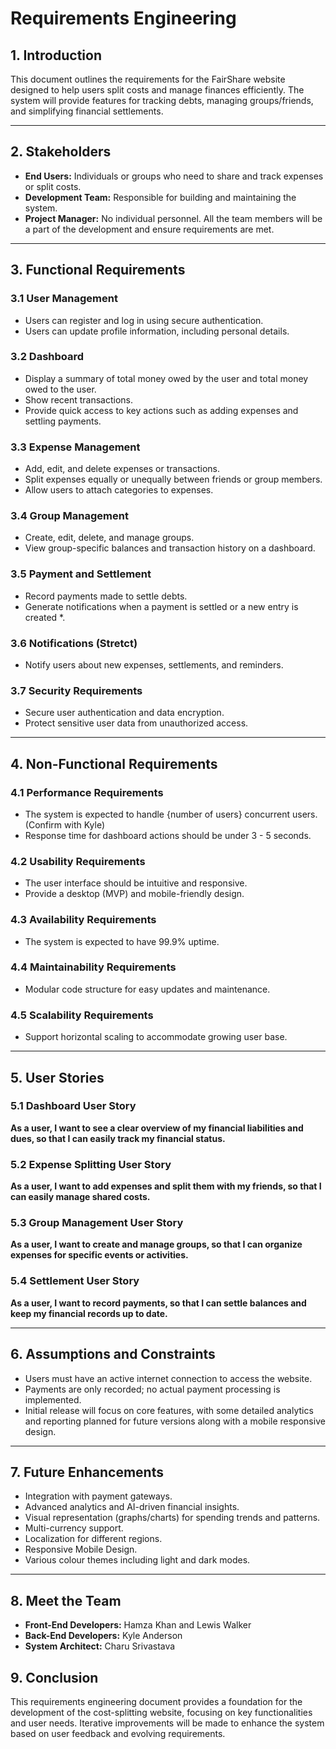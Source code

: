 # Requirements Engineering

## **1. Introduction**

This document outlines the requirements for the FairShare website designed to help users split costs and manage finances efficiently. The system will provide features for tracking debts, managing groups/friends, and simplifying financial settlements.

---

## **2. Stakeholders**

- **End Users:** Individuals or groups who need to share and track expenses or split costs.
- **Development Team:** Responsible for building and maintaining the system.
- **Project Manager:** No individual personnel. All the team members will be a part of the development and ensure requirements are met.

---

## **3. Functional Requirements**

### **3.1 User Management**

- Users can register and log in using secure authentication.
- Users can update profile information, including personal details.

### **3.2 Dashboard**

- Display a summary of total money owed by the user and total money owed to the user.
- Show recent transactions.
- Provide quick access to key actions such as adding expenses and settling payments.

### **3.3 Expense Management**

- Add, edit, and delete expenses or transactions.
- Split expenses equally or unequally between friends or group members.
- Allow users to attach categories to expenses.

### **3.4 Group Management**

- Create, edit, delete, and manage groups.
- View group-specific balances and transaction history on a dashboard.

### **3.5 Payment and Settlement**

- Record payments made to settle debts.
- Generate notifications when a payment is settled or a new entry is created \*.

### **3.6 Notifications (Stretct)**

- Notify users about new expenses, settlements, and reminders.

### **3.7 Security Requirements**

- Secure user authentication and data encryption.
- Protect sensitive user data from unauthorized access.

---

## **4. Non-Functional Requirements**

### **4.1 Performance Requirements**

- The system is expected to handle {number of users} concurrent users. (Confirm with Kyle)
- Response time for dashboard actions should be under 3 - 5 seconds.

### **4.2 Usability Requirements**

- The user interface should be intuitive and responsive.
- Provide a desktop (MVP) and mobile-friendly design.

### **4.3 Availability Requirements**

- The system is expected to have 99.9% uptime.

### **4.4 Maintainability Requirements**

- Modular code structure for easy updates and maintenance.

### **4.5 Scalability Requirements**

- Support horizontal scaling to accommodate growing user base.

---

## **5. User Stories**

### **5.1 Dashboard User Story**

**As a user, I want to see a clear overview of my financial liabilities and dues, so that I can easily track my financial status.**

### **5.2 Expense Splitting User Story**

**As a user, I want to add expenses and split them with my friends, so that I can easily manage shared costs.**

### **5.3 Group Management User Story**

**As a user, I want to create and manage groups, so that I can organize expenses for specific events or activities.**

### **5.4 Settlement User Story**

**As a user, I want to record payments, so that I can settle balances and keep my financial records up to date.**

---

## **6. Assumptions and Constraints**

- Users must have an active internet connection to access the website.
- Payments are only recorded; no actual payment processing is implemented.
- Initial release will focus on core features, with some detailed analytics and reporting planned for future versions along with a mobile responsive design.

---

## **7. Future Enhancements**

- Integration with payment gateways.
- Advanced analytics and AI-driven financial insights.
- Visual representation (graphs/charts) for spending trends and patterns.
- Multi-currency support.
- Localization for different regions.
- Responsive Mobile Design.
- Various colour themes including light and dark modes.

---

## **8. Meet the Team**

- **Front-End Developers:** Hamza Khan and Lewis Walker
- **Back-End Developers:** Kyle Anderson
- **System Architect:** Charu Srivastava

## **9. Conclusion**

This requirements engineering document provides a foundation for the development of the cost-splitting website, focusing on key functionalities and user needs. Iterative improvements will be made to enhance the system based on user feedback and evolving requirements.
